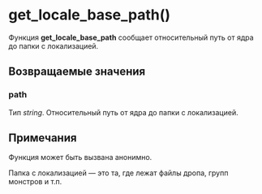 # get_locale_base_path()
Функция **get_locale_base_path** сообщает относительный путь от ядра до папки с локализацией.

## Возвращаемые значения
### path
Тип *string*. Относительный путь от ядра до папки с локализацией.

## Примечания
Функция может быть вызвана анонимно.

Папка с локализацией &mdash; это та, где лежат файлы дропа, групп монстров и т.п.